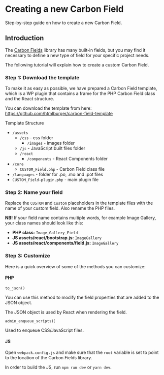 # Creating a new Carbon Field

Step-by-step guide on how to create a new Carbon Field.

## Introduction

The [Carbon Fields](https://github.com/htmlburger/carbon-fields) library has many built-in fields, but you may find it necessary to define a new type of field for your specific project needs.

The following tutorial will explain how to create a custom Carbon Field.

### Step 1: Download the template

To make it as easy as possible, we have prepared a Carbon Field template, which is a WP plugin that contains a frame for the PHP Carbon Field class and the React structure.

You can download the template from here: https://github.com/htmlburger/carbon-field-template

Template Structure

- `/assets`
    - `/css` - css folder
        - `/images` - images folder
    - `/js` - JavaScript built files folder
    - `/react`
        - `/components` - React Components folder
- `/core`
    - `CUSTOM_Field.php` - Carbon Field class file
- `/languages` - folder for .po, .mo and .pot files
- `CUSTOM_Field-plugin.php` - main plugin file

### Step 2: Name your field

Replace the `CUSTOM` and `Custom` placeholders in the template files with the name of your custom field. Also rename the PHP files.

**NB!** If your field name contains multiple words, for example Image Gallery, your class names should look like this:

* **PHP class:** `Image_Gallery_Field`
* **JS assets/react/bootstrap.js:** `ImageGallery`
* **JS assets/react/components/field.js:** `ImageGallery`

### Step 3: Customize

Here is a quick overview of some of the methods you can customize:

#### PHP

`to_json()`

You can use this method to modify the field properties that are added to the JSON object.

The JSON object is used by React when rendering the field.

`admin_enqueue_scripts()`

Used to enqueue CSS/JavaScript files.

#### JS
Open `webpack.config.js` and make sure that the `root` variable is set to point to the location of the Carbon Fields library.

In order to build the JS, run `npm run dev` or `yarn dev`.

